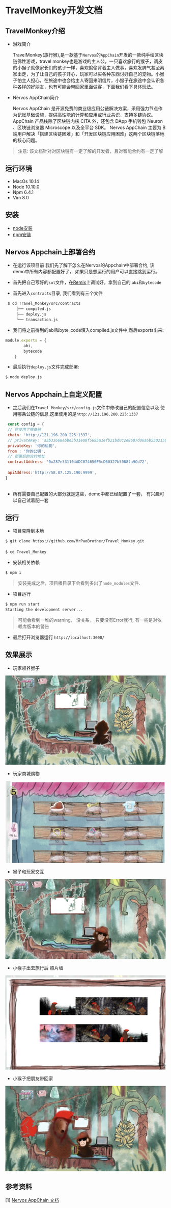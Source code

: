 # TravelMonkey开发文档

## TravelMonkey介绍
* 游戏简介

    TravelMonkey(旅行猴),是一款基于```Nervos```的```AppChain```开发的一款纯手绘区块链佛性游戏，travel monkey也是游戏的主人公，一只喜欢旅行的猴子，调皮的小猴子就像家长们的孩子一样，喜欢偷偷背着主人做事，喜欢发脾气甚至离家出走，为了让自己的孩子开心，玩家可以买各种东西讨好自己的宠物。小猴子怕主人担心，在旅途中也会给主人寄回来明信片，小猴子在旅途中会认识各种各样的好朋友，也有可能会带回家里面做客，下面我们看下具体玩法。


* Nervos AppChain简介

    Nervos AppChain 是开源免费的商业级应用公链解决方案，采用强力节点作为记账基础设施，提供高性能的计算和应用或行业共识，支持多链协议。AppChain 产品栈除了区块链内核 CITA 外，还包含 DApp 手机钱包 Neuron 、区块链浏览器 Microscope 以及全平台 SDK。 Nervos AppChain 主要为 B 端用户解决「搭建区块链困难」和「开发区块链应用困难」这两个区块链落地的核心问题。

> 注意: 该文档针对对区块链有一定了解的开发者，且对智能合约有一定了解

## 运行环境

* MacOs 10.14
* Node  10.10.0
* Npm   6.4.1
* Vim   8.0

## 安装

* [node安装](https://nodejs.org/en/download/)
* [npm安装](https://www.npmjs.com/)

## Nervos Appchain上部署合约

   * 在运行该项目前 我们先了解下怎么在Nervos的Appchain中部署合约, 该demo中所有内容都配置好了，
   如果只是想运行的用户可以直接跳到运行。
  
   
   * 首先把自己写好的```sol```文件，在[Remix](https://remix.ethereum.org/)上调试好，拿到自己的
     ```abi```和```bytecode```
   * 首先进入```contracts```目录, 我们看到有三个文件
   
   ```bash
    $ cd Travel_Monkey/src/contracts
        ├── compiled.js
        ├── deploy.js
        └── transaction.js
   ```
   * 我们将之前得到的abi和byte_code填入compiled.js文件中,然后exports出来:
   
   
```js
module.exports = {
        abi,
        bytecode
    }
```

   * 最后执行```deploy.js```文件完成部署:
   
   ```bash
$ node deploy.js
```
   
## Nervos Appchain上自定义配置

   * 之后我们在```Travel_Monkey/src/config.js```文件中修改自己的配置信息以及
   使用哪条公链的信息,这里使用的是```http://121.196.200.225:1337```
   
   ```js
    const config = {
    // 你使用了哪条链
    chain: 'http://121.196.200.225:1337',
    // privateKey: 'a3b33668e5be5b31e08f5695a1efb21bd0c2e8607d06a5b55021585883be93ac',
    privateKey: '你的私钥',
    from : '你的公钥',
    // 部署后的合约地址
    contractAddress: '0x287e531104ADC074650F5cD60327b5088fa9Cd72',

    apiAddress:'http://58.87.125.190:9999',
}
        
   ```
   
   * 所有需要自己配置的大部分就是这些，demo中都已经配置了一套，
   有兴趣可以自己试着配一套



## 运行

* 项目克隆到本地

```bash
$ git clone https://github.com/MrPaoBrother/Travel_Monkey.git

$ cd Travel_Monkey
```

* 安装相关依赖

```bash
$ npm i

```
> 安装完成之后，项目根目录下会看到多出了```node_modules```文件.

* 项目运行

```bash
$ npm run start
Starting the development server...
```

> 可能会看到一堆的warning， 没关系， 只要没有Error就行, 有一些是对依赖库版本的警告

* 最后打开浏览器运行 ```http://localhost:3000/```


## 效果展示

* 玩家领养猴子

![领取猴子](readme_images/1.jpg "领取猴子")

* 玩家商城购物

![玩家商城购物](readme_images/2.jpg "玩家商城购物")

* 猴子和玩家交互

![猴子和玩家交互](readme_images/3.jpg "猴子和玩家交互")

* 小猴子出去旅行后 照片墙

![照片墙](readme_images/4.jpg "照片墙")

* 小猴子把朋友带回家

![把朋友带回家](readme_images/5.jpg "把朋友带回家")

## 参考资料
[1] [Nervos AppChain 文档](https://docs.nervos.org/nervos-appchain-docs/#/)





